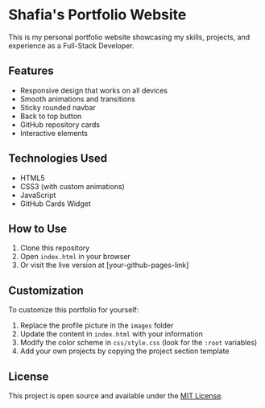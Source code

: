# Shafia's Portfolio Website

This is my personal portfolio website showcasing my skills, projects, and experience as a Full-Stack Developer.

## Features

- Responsive design that works on all devices
- Smooth animations and transitions
- Sticky rounded navbar
- Back to top button
- GitHub repository cards
- Interactive elements

## Technologies Used

- HTML5
- CSS3 (with custom animations)
- JavaScript
- GitHub Cards Widget

## How to Use

1. Clone this repository
2. Open `index.html` in your browser
3. Or visit the live version at [your-github-pages-link]

## Customization

To customize this portfolio for yourself:

1. Replace the profile picture in the `images` folder
2. Update the content in `index.html` with your information
3. Modify the color scheme in `css/style.css` (look for the `:root` variables)
4. Add your own projects by copying the project section template

## License

This project is open source and available under the [MIT License](LICENSE).
